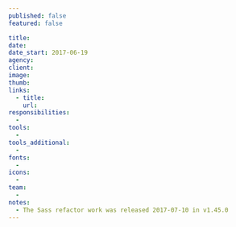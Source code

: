 ```yaml
---
published: false
featured: false

title:
date:
date_start: 2017-06-19
agency:
client:
image:
thumb:
links:
  - title:
    url:
responsibilities:
  -
tools:
  -
tools_additional:
  -
fonts:
  -
icons:
  -
team:
  -
notes:
  - The Sass refactor work was released 2017-07-10 in v1.45.0
---
```

